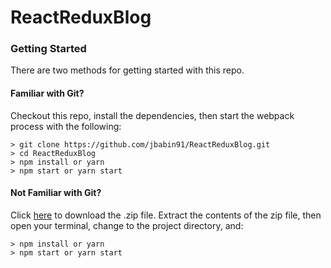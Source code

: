 # ReactReduxBlog

### Getting Started

There are two methods for getting started with this repo.

#### Familiar with Git?
Checkout this repo, install the dependencies, then start the webpack process with the following:

```
> git clone https://github.com/jbabin91/ReactReduxBlog.git
> cd ReactReduxBlog
> npm install or yarn
> npm start or yarn start
```

#### Not Familiar with Git?
Click [here](https://github.com/jbabin91/ReactReduxBlog/archive/master.zip) to download the .zip file. Extract the contents of the zip file, then open your terminal, change to the project directory, and:

```
> npm install or yarn
> npm start or yarn start
```
